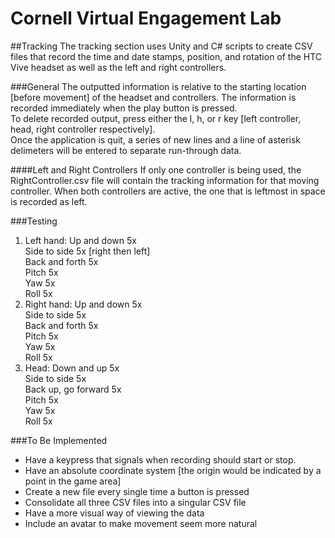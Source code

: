 # Cornell Virtual Engagement Lab

##Tracking
The tracking section uses Unity and C# scripts to create CSV files that record the time and date stamps, position, and rotation of the HTC Vive headset as well as the left and right controllers. 

###General 
The outputted information is relative to the starting location [before movement] of the headset and controllers. The information is recorded immediately when the play button is pressed. <br />
To delete recorded output, press either the l, h, or r key [left controller, head, right controller respectively]. <br />
Once the application is quit, a series of new lines and a line of asterisk delimeters will be entered to separate run-through data. 

####Left and Right Controllers
If only one controller is being used, the RightController.csv file will contain the tracking information for that moving controller. When both controllers are active, the one that is leftmost in space is recorded as left. 

###Testing
1. Left hand: 
           Up and down 5x <br />
           Side to side 5x [right then left] <br />
           Back and forth 5x <br />
           Pitch 5x <br />
           Yaw 5x <br />
           Roll 5x <br />
2. Right hand: 
            Up and down 5x <br />
            Side to side 5x <br />
            Back and forth 5x <br />
            Pitch 5x <br />
            Yaw 5x <br />
            Roll 5x <br />
3. Head: 
      Down and up 5x <br />
      Side to side 5x <br />
      Back up, go forward 5x <br />
      Pitch 5x <br />
      Yaw 5x <br />
      Roll 5x 

###To Be Implemented
* Have a keypress that signals when recording should start or stop.
* Have an absolute coordinate system [the origin would be indicated by a point in the game area]
* Create a new file every single time a button is pressed
* Consolidate all three CSV files into a singular CSV file 
* Have a more visual way of viewing the data
* Include an avatar to make movement seem more natural 




